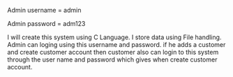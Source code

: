 Admin username = admin

Admin password = adm123

I will create this system using C Language. I store data using File handling. Admin can loging using this username and password. if he adds a customer and create customer account then customer also can login to this system through the user name and password which gives when create customer account.
